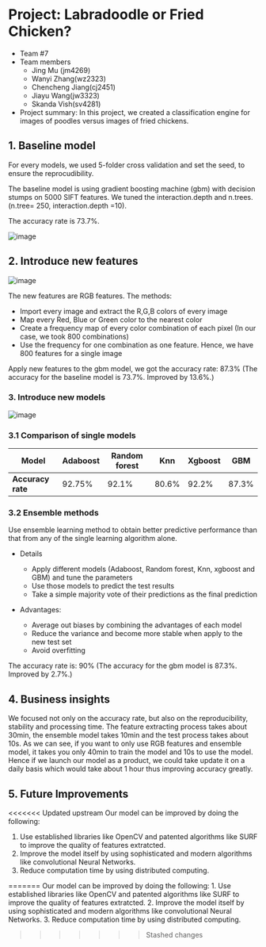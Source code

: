 # Project: Labradoodle or Fried Chicken? 
+ Team #7
+ Team members
	+ Jing Mu (jm4269)
	+ Wanyi Zhang(wz2323)
	+ Chencheng Jiang(cj2451)
	+ Jiayu Wang(jw3323)
	+ Skanda Vish(sv4281)
+ Project summary: In this project, we created a classification engine for images of poodles versus images of fried chickens. 

## 1. Baseline model

For every models, we used 5-folder cross validation and set the seed, to ensure the reprocudibility.

The baseline model is using gradient boosting machine (gbm) with decision stumps on 5000 SIFT features. We tuned the interaction.depth and n.trees. (n.tree= 250, interaction.depth =10).

The accuracy rate is 73.7%. 

![image](https://github.com/TZstatsADS/Fall2016-proj3-grp7/blob/master/figs/Pre%2001.png)


## 2. Introduce new features

![image](https://github.com/TZstatsADS/Fall2016-proj3-grp7/blob/master/figs/Pre%2002.png)

The new features are RGB features. 
The methods:
  + Import every image and extract the R,G,B colors of every image
  + Map every Red, Blue or Green color to the nearest color
  + Create a frequency map of every color combination of each pixel (In our case, we took 800 combinations)
  + Use the frequency for one combination as one feature. Hence, we have 800 features for a single image

Apply new features to the gbm model, we got the accuracy rate: 87.3% (The accuracy for the baseline model is 73.7%. Improved by 13.6%.)


### 3. Introduce new models
![image](https://github.com/TZstatsADS/Fall2016-proj3-grp7/blob/master/figs/Pre%2003.png)

### 3.1 Comparison of single models

Model | Adaboost  | Random forest | Knn | Xgboost |GBM
------|----------|--------------| -------------| -----------| ---
**Accuracy rate** | 92.75%  | 92.1% |  80.6% |  92.2% | 87.3% 

### 3.2 Ensemble methods
Use ensemble learning method to obtain better predictive performance than that from any of the single learning algorithm alone. 

+ Details
	+ Apply different models (Adaboost, Random forest, Knn, xgboost and GBM) and tune the parameters
	+ Use those models to predict the test results
	+ Take a simple majority vote of their predictions as the final prediction

+ Advantages:
  + Average out biases by combining the advantages of each model
  + Reduce the variance and become more stable when apply to the new test set
  + Avoid overfitting

The accuracy rate is: 90% (The accuracy for the gbm model is 87.3%. Improved by 2.7%.)

## 4. Business insights

We focused not only on the accuracy rate, but also on the reproducibility, stability and processing time. 
The feature extracting process takes about 30min, the ensemble model takes 10min and the test process takes about 10s. As we can see, if you want to only use RGB features and ensemble model, it takes you only 40min to train the model and 10s to use the model. 
Hence if we launch our model as a product, we could take update it on a daily basis which would take about 1 hour thus improving accuracy greatly. 

## 5. Future Improvements
<<<<<<< Updated upstream
Our model can be improved by doing the following:
1. Use established libraries like OpenCV and patented algorithms like SURF to improve the quality of features extratcted.
2. Improve the model itself by using sophisticated and modern algorithms like convolutional Neural Networks.
3. Reduce computation time by using distributed computing. 

=======
Our model can be improved by doing the following: 1. Use established libraries like OpenCV and patented algorithms like SURF to improve the quality of features extratcted. 2. Improve the model itself by using sophisticated and modern algorithms like convolutional Neural Networks. 3. Reduce computation time by using distributed computing.
>>>>>>> Stashed changes
